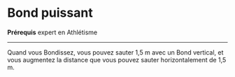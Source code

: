# Bond puissant

<p><strong>Prérequis</strong> expert en Athlétisme</p>
<hr>
<p>Quand vous Bondissez, vous pouvez sauter 1,5 m avec un Bond vertical, et vous augmentez la distance que vous pouvez sauter horizontalement de 1,5 m.</p>